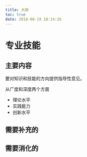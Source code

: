 ```yaml
---
title: 大纲
toc: true
date: 2018-08-19 18:14:26
---
```


# 专业技能



## 主要内容

要对知识和技能的方向提供指导性意见。

从广度和深度两个方面

- 理论水平
- 实践能力
- 创新水平


## 需要补充的


## 需要消化的
